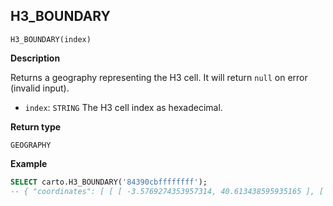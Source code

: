 ## H3_BOUNDARY

```sql:signature
H3_BOUNDARY(index)
```

**Description**

Returns a geography representing the H3 cell. It will return `null` on error (invalid input).

* `index`: `STRING` The H3 cell index as hexadecimal.

**Return type**

`GEOGRAPHY`

**Example**

```sql
SELECT carto.H3_BOUNDARY('84390cbffffffff');
-- { "coordinates": [ [ [ -3.5769274353957314, 40.613438595935165 ], [ -3.85975632308016, 40.525472355369885 ], ...
```
